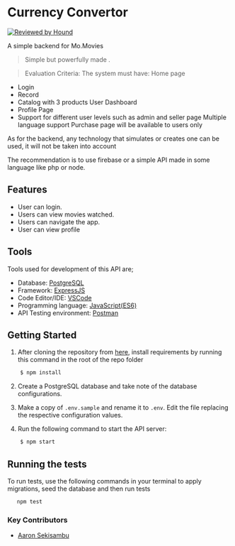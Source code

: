 
# Currency Convertor
[![Reviewed by Hound](https://img.shields.io/badge/Reviewed_by-Hound-8E64B0.svg)](https://houndci.com)

A simple backend for Mo.Movies
> Simple but powerfully made .

> Evaluation Criteria:
The system must have:
Home page
- Login
- Record
- Catalog with 3 products
User Dashboard
- Profile Page
- Support for different user levels such as admin and seller page
Multiple language support
Purchase page will be available to users only

As for the backend, any technology that simulates or creates one can be used, it will not be taken into account

The recommendation is to use firebase or a simple API made in some language like php or node.

## Features
- User can login.
- Users can view movies watched.
- Users can navigate the app.
- User can view profile

## Tools
Tools used for development of this API are;
- Database: [PostgreSQL](https://www.postgresql.org)
- Framework: [ExpressJS](http://expressjs.com/)
- Code Editor/IDE: [VSCode](https://code.visualstudio.com)
- Programming language: [JavaScript(ES6)](https://developer.mozilla.org/en-US/docs/Web/JavaScript/)
- API Testing environment: [Postman](https://www.getpostman.com)


## Getting Started
1. After cloning the repository from [here](https://github.com/aaronsekisambu/mo.movies-api), install requirements by running this command in the root of the repo folder
```sh
    $ npm install
```

2. Create a PostgreSQL database and take note of the database configurations.

3. Make a copy of `.env.sample` and rename it to `.env`. Edit the file replacing the respective configuration values.

4. Run the following command to start the API server:
```sh
    $ npm start
```

## Running the tests

To run tests, use the following commands in your terminal to apply migrations, seed the database and then run tests
```sh
   npm test 
 ``` 


### Key Contributors
- [Aaron Sekisambu](https://github.com/aaronsekisambu)